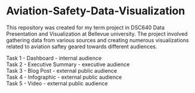 # Aviation-Safety-Data-Visualization

This repository was created for my term project in DSC640 Data Presentation and Visualization at Bellevue university. The project involved gathering data from various sources and creating numerous visualizations related to aviation saftey geared towards different audiences.  
  
Task 1 - Dashboard - internal audience  
Task 2 - Executive Summary - executive audience  
Task 3 - Blog Post - external public audience  
Task 4 - Infographic - external public audience  
Task 5 - Video - external public audience  
